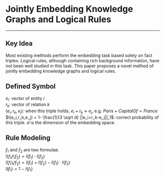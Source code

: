 # Jointly Embedding Knowledge Graphs and Logical Rules  

---

## Key Idea  
Most existing methods perform the embedding
task based solely on fact triples. Logical rules, although containing rich background information, have not been well studied in this
task. This paper proposes a novel method of
jointly embedding knowledge graphs and logical rules.  

## Defined Symbol  
$e_i$: vector of entity $i$  
$r_k$: vector of relation $k$  
$(e_i,r_k,e_j)$: when this triple holds, $e_i+r_k \approx e_j$, e.g. $Paris+CapitalOf = France$  
$I(e_i,r_k,e_j) = 1- \frac{1}{3 \sqrt d} ||e_i+r_k-e_j||_1$: correct probability of this triple. $d$ is the dimension of the embedding space.  

## Rule Modeling
$f_1$ and $f_2$ are two formulae.  
$I(f_1 \bigwedge f_2) = I(f_1)\cdot I(f_2)$  
$I(f_1 \bigvee f_2) = I(f_1) + I(f_2) - I(f_1)\cdot I(f_2)$  
$I(\not f_1) = 1 - I(f_1)$  
